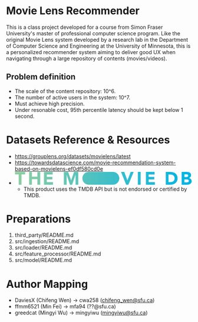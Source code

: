 # Movie Lens Recommender
This is a class project developed for a course from Simon Fraser University's master of professional computer science program.
Like the original Movie Lens system developed by a research lab in the Department of Computer Science and Engineering at the University of Minnesota, this is a personalized recommender system aiming to deliver good UX when navigating through a large repository of contents (movies/videos).

## Problem definition
* The scale of the content repository: 10^6.
* The number of active users in the system: 10^7.
* Must achieve high precision.
* Under resonable cost, 95th percentile latency should be kept below 1 second.


# Datasets Reference & Resources
- https://grouplens.org/datasets/movielens/latest
- https://towardsdatascience.com/movie-recommendation-system-based-on-movielens-ef0df580cd0e
- ![TMDB](docs/blue_long_2-9665a76b1ae401a510ec1e0ca40ddcb3b0cfe45f1d51b77a308fea0845885648.svg)
    - This product uses the TMDB API but is not endorsed or certified by TMDB.

# Preparations
1. third_party/README.md
2. src/ingestion/README.md
3. src/loader/README.md
4. src/feature_processor/README.md
5. src/model/README.md

# Author Mapping
- DaviesX (Chifeng Wen) -> cwa258 (chifeng_wen@sfu.ca)
- ffmm6521 (Min Fei) -> mfa94 (??@sfu.ca)
- greedcat (Mingyi Wu) -> mingyiwu (mingyiwu@sfu.ca)

